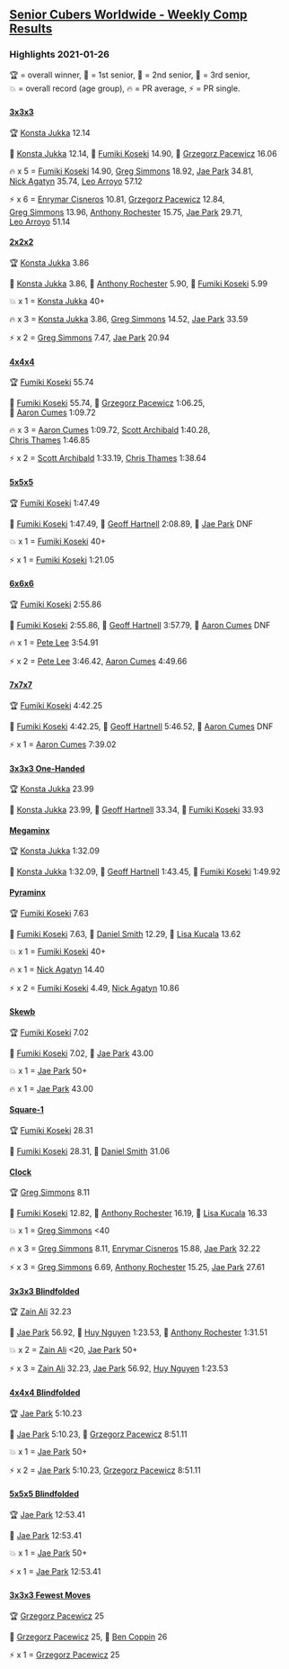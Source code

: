 <style>table {white-space: nowrap;}</style>
<link rel="stylesheet" type="text/css" href="/scw-comp/css/flags.css" />

## [Senior Cubers Worldwide - Weekly Comp Results](/scw-comp/results/)
### Highlights 2021-01-26

<span style="white-space: nowrap;">🏆 = overall winner</span>, <span style="white-space: nowrap;">🥇 = 1st senior</span>, <span style="white-space: nowrap;">🥈 = 2nd senior</span>, <span style="white-space: nowrap;">🥉 = 3rd senior</span>, <span style="white-space: nowrap;">💥 = overall record (age group)</span>, <span style="white-space: nowrap;">🔥 = PR average</span>, <span style="white-space: nowrap;">⚡ = PR single</span>.

#### [3x3x3](333.md)

<span style="white-space: nowrap;">🏆 [Konsta Jukka](../../persons/konsta_jukka/333.md) 12.14</span>

<span style="white-space: nowrap;">🥇 [Konsta Jukka](../../persons/konsta_jukka/333.md) 12.14</span>, <span style="white-space: nowrap;">🥈 [Fumiki Koseki](../../persons/fumiki_koseki/333.md) 14.90</span>, <span style="white-space: nowrap;">🥉 [Grzegorz Pacewicz](../../persons/grzegorz_pacewicz/333.md) 16.06</span>

🔥 x 5 = <span style="white-space: nowrap;">[Fumiki Koseki](../../persons/fumiki_koseki/333.md) 14.90</span>, <span style="white-space: nowrap;">[Greg Simmons](../../persons/greg_simmons/333.md) 18.92</span>, <span style="white-space: nowrap;">[Jae Park](../../persons/jae_park/333.md) 34.81</span>, <span style="white-space: nowrap;">[Nick Agatyn](../../persons/nick_agatyn/333.md) 35.74</span>, <span style="white-space: nowrap;">[Leo Arroyo](../../persons/leo_arroyo/333.md) 57.12</span>

⚡ x 6 = <span style="white-space: nowrap;">[Enrymar Cisneros](../../persons/enrymar_cisneros/333.md) 10.81</span>, <span style="white-space: nowrap;">[Grzegorz Pacewicz](../../persons/grzegorz_pacewicz/333.md) 12.84</span>, <span style="white-space: nowrap;">[Greg Simmons](../../persons/greg_simmons/333.md) 13.96</span>, <span style="white-space: nowrap;">[Anthony Rochester](../../persons/anthony_rochester/333.md) 15.75</span>, <span style="white-space: nowrap;">[Jae Park](../../persons/jae_park/333.md) 29.71</span>, <span style="white-space: nowrap;">[Leo Arroyo](../../persons/leo_arroyo/333.md) 51.14</span>

#### [2x2x2](222.md)

<span style="white-space: nowrap;">🏆 [Konsta Jukka](../../persons/konsta_jukka/222.md) 3.86</span>

<span style="white-space: nowrap;">🥇 [Konsta Jukka](../../persons/konsta_jukka/222.md) 3.86</span>, <span style="white-space: nowrap;">🥈 [Anthony Rochester](../../persons/anthony_rochester/222.md) 5.90</span>, <span style="white-space: nowrap;">🥉 [Fumiki Koseki](../../persons/fumiki_koseki/222.md) 5.99</span>

💥 x 1 = <span style="white-space: nowrap;">[Konsta Jukka](../../persons/konsta_jukka/222.md) 40+</span>

🔥 x 3 = <span style="white-space: nowrap;">[Konsta Jukka](../../persons/konsta_jukka/222.md) 3.86</span>, <span style="white-space: nowrap;">[Greg Simmons](../../persons/greg_simmons/222.md) 14.52</span>, <span style="white-space: nowrap;">[Jae Park](../../persons/jae_park/222.md) 33.59</span>

⚡ x 2 = <span style="white-space: nowrap;">[Greg Simmons](../../persons/greg_simmons/222.md) 7.47</span>, <span style="white-space: nowrap;">[Jae Park](../../persons/jae_park/222.md) 20.94</span>

#### [4x4x4](444.md)

<span style="white-space: nowrap;">🏆 [Fumiki Koseki](../../persons/fumiki_koseki/444.md) 55.74</span>

<span style="white-space: nowrap;">🥇 [Fumiki Koseki](../../persons/fumiki_koseki/444.md) 55.74</span>, <span style="white-space: nowrap;">🥈 [Grzegorz Pacewicz](../../persons/grzegorz_pacewicz/444.md) 1:06.25</span>, <span style="white-space: nowrap;">🥉 [Aaron Cumes](../../persons/aaron_cumes/444.md) 1:09.72</span>

🔥 x 3 = <span style="white-space: nowrap;">[Aaron Cumes](../../persons/aaron_cumes/444.md) 1:09.72</span>, <span style="white-space: nowrap;">[Scott Archibald](../../persons/scott_archibald/444.md) 1:40.28</span>, <span style="white-space: nowrap;">[Chris Thames](../../persons/chris_thames/444.md) 1:46.85</span>

⚡ x 2 = <span style="white-space: nowrap;">[Scott Archibald](../../persons/scott_archibald/444.md) 1:33.19</span>, <span style="white-space: nowrap;">[Chris Thames](../../persons/chris_thames/444.md) 1:38.64</span>

#### [5x5x5](555.md)

<span style="white-space: nowrap;">🏆 [Fumiki Koseki](../../persons/fumiki_koseki/555.md) 1:47.49</span>

<span style="white-space: nowrap;">🥇 [Fumiki Koseki](../../persons/fumiki_koseki/555.md) 1:47.49</span>, <span style="white-space: nowrap;">🥈 [Geoff Hartnell](../../persons/geoff_hartnell/555.md) 2:08.89</span>, <span style="white-space: nowrap;">🥉 [Jae Park](../../persons/jae_park/555.md) DNF</span>

💥 x 1 = <span style="white-space: nowrap;">[Fumiki Koseki](../../persons/fumiki_koseki/555.md) 40+</span>

⚡ x 1 = <span style="white-space: nowrap;">[Fumiki Koseki](../../persons/fumiki_koseki/555.md) 1:21.05</span>

#### [6x6x6](666.md)

<span style="white-space: nowrap;">🏆 [Fumiki Koseki](../../persons/fumiki_koseki/666.md) 2:55.86</span>

<span style="white-space: nowrap;">🥇 [Fumiki Koseki](../../persons/fumiki_koseki/666.md) 2:55.86</span>, <span style="white-space: nowrap;">🥈 [Geoff Hartnell](../../persons/geoff_hartnell/666.md) 3:57.79</span>, <span style="white-space: nowrap;">🥉 [Aaron Cumes](../../persons/aaron_cumes/666.md) DNF</span>

🔥 x 1 = <span style="white-space: nowrap;">[Pete Lee](../../persons/pete_lee/666.md) 3:54.91</span>

⚡ x 2 = <span style="white-space: nowrap;">[Pete Lee](../../persons/pete_lee/666.md) 3:46.42</span>, <span style="white-space: nowrap;">[Aaron Cumes](../../persons/aaron_cumes/666.md) 4:49.66</span>

#### [7x7x7](777.md)

<span style="white-space: nowrap;">🏆 [Fumiki Koseki](../../persons/fumiki_koseki/777.md) 4:42.25</span>

<span style="white-space: nowrap;">🥇 [Fumiki Koseki](../../persons/fumiki_koseki/777.md) 4:42.25</span>, <span style="white-space: nowrap;">🥈 [Geoff Hartnell](../../persons/geoff_hartnell/777.md) 5:46.52</span>, <span style="white-space: nowrap;">🥉 [Aaron Cumes](../../persons/aaron_cumes/777.md) DNF</span>

⚡ x 1 = <span style="white-space: nowrap;">[Aaron Cumes](../../persons/aaron_cumes/777.md) 7:39.02</span>

#### [3x3x3 One-Handed](333oh.md)

<span style="white-space: nowrap;">🏆 [Konsta Jukka](../../persons/konsta_jukka/333oh.md) 23.99</span>

<span style="white-space: nowrap;">🥇 [Konsta Jukka](../../persons/konsta_jukka/333oh.md) 23.99</span>, <span style="white-space: nowrap;">🥈 [Geoff Hartnell](../../persons/geoff_hartnell/333oh.md) 33.34</span>, <span style="white-space: nowrap;">🥉 [Fumiki Koseki](../../persons/fumiki_koseki/333oh.md) 33.93</span>

#### [Megaminx](minx.md)

<span style="white-space: nowrap;">🏆 [Konsta Jukka](../../persons/konsta_jukka/minx.md) 1:32.09</span>

<span style="white-space: nowrap;">🥇 [Konsta Jukka](../../persons/konsta_jukka/minx.md) 1:32.09</span>, <span style="white-space: nowrap;">🥈 [Geoff Hartnell](../../persons/geoff_hartnell/minx.md) 1:43.45</span>, <span style="white-space: nowrap;">🥉 [Fumiki Koseki](../../persons/fumiki_koseki/minx.md) 1:49.92</span>

#### [Pyraminx](pyram.md)

<span style="white-space: nowrap;">🏆 [Fumiki Koseki](../../persons/fumiki_koseki/pyram.md) 7.63</span>

<span style="white-space: nowrap;">🥇 [Fumiki Koseki](../../persons/fumiki_koseki/pyram.md) 7.63</span>, <span style="white-space: nowrap;">🥈 [Daniel Smith](../../persons/daniel_smith/pyram.md) 12.29</span>, <span style="white-space: nowrap;">🥉 [Lisa Kucala](../../persons/lisa_kucala/pyram.md) 13.62</span>

💥 x 1 = <span style="white-space: nowrap;">[Fumiki Koseki](../../persons/fumiki_koseki/pyram.md) 40+</span>

🔥 x 1 = <span style="white-space: nowrap;">[Nick Agatyn](../../persons/nick_agatyn/pyram.md) 14.40</span>

⚡ x 2 = <span style="white-space: nowrap;">[Fumiki Koseki](../../persons/fumiki_koseki/pyram.md) 4.49</span>, <span style="white-space: nowrap;">[Nick Agatyn](../../persons/nick_agatyn/pyram.md) 10.86</span>

#### [Skewb](skewb.md)

<span style="white-space: nowrap;">🏆 [Fumiki Koseki](../../persons/fumiki_koseki/skewb.md) 7.02</span>

<span style="white-space: nowrap;">🥇 [Fumiki Koseki](../../persons/fumiki_koseki/skewb.md) 7.02</span>, <span style="white-space: nowrap;">🥈 [Jae Park](../../persons/jae_park/skewb.md) 43.00</span>

💥 x 1 = <span style="white-space: nowrap;">[Jae Park](../../persons/jae_park/skewb.md) 50+</span>

🔥 x 1 = <span style="white-space: nowrap;">[Jae Park](../../persons/jae_park/skewb.md) 43.00</span>

#### [Square-1](sq1.md)

<span style="white-space: nowrap;">🏆 [Fumiki Koseki](../../persons/fumiki_koseki/sq1.md) 28.31</span>

<span style="white-space: nowrap;">🥇 [Fumiki Koseki](../../persons/fumiki_koseki/sq1.md) 28.31</span>, <span style="white-space: nowrap;">🥈 [Daniel Smith](../../persons/daniel_smith/sq1.md) 31.06</span>

#### [Clock](clock.md)

<span style="white-space: nowrap;">🏆 [Greg Simmons](../../persons/greg_simmons/clock.md) 8.11</span>

<span style="white-space: nowrap;">🥇 [Fumiki Koseki](../../persons/fumiki_koseki/clock.md) 12.82</span>, <span style="white-space: nowrap;">🥈 [Anthony Rochester](../../persons/anthony_rochester/clock.md) 16.19</span>, <span style="white-space: nowrap;">🥉 [Lisa Kucala](../../persons/lisa_kucala/clock.md) 16.33</span>

💥 x 1 = <span style="white-space: nowrap;">[Greg Simmons](../../persons/greg_simmons/clock.md) <40</span>

🔥 x 3 = <span style="white-space: nowrap;">[Greg Simmons](../../persons/greg_simmons/clock.md) 8.11</span>, <span style="white-space: nowrap;">[Enrymar Cisneros](../../persons/enrymar_cisneros/clock.md) 15.88</span>, <span style="white-space: nowrap;">[Jae Park](../../persons/jae_park/clock.md) 32.22</span>

⚡ x 3 = <span style="white-space: nowrap;">[Greg Simmons](../../persons/greg_simmons/clock.md) 6.69</span>, <span style="white-space: nowrap;">[Anthony Rochester](../../persons/anthony_rochester/clock.md) 15.25</span>, <span style="white-space: nowrap;">[Jae Park](../../persons/jae_park/clock.md) 27.61</span>

#### [3x3x3 Blindfolded](333bf.md)

<span style="white-space: nowrap;">🏆 [Zain Ali](../../persons/zain_ali/333bf.md) 32.23</span>

<span style="white-space: nowrap;">🥇 [Jae Park](../../persons/jae_park/333bf.md) 56.92</span>, <span style="white-space: nowrap;">🥈 [Huy Nguyen](../../persons/huy_nguyen/333bf.md) 1:23.53</span>, <span style="white-space: nowrap;">🥉 [Anthony Rochester](../../persons/anthony_rochester/333bf.md) 1:31.51</span>

💥 x 2 = <span style="white-space: nowrap;">[Zain Ali](../../persons/zain_ali/333bf.md) <20</span>, <span style="white-space: nowrap;">[Jae Park](../../persons/jae_park/333bf.md) 50+</span>

⚡ x 3 = <span style="white-space: nowrap;">[Zain Ali](../../persons/zain_ali/333bf.md) 32.23</span>, <span style="white-space: nowrap;">[Jae Park](../../persons/jae_park/333bf.md) 56.92</span>, <span style="white-space: nowrap;">[Huy Nguyen](../../persons/huy_nguyen/333bf.md) 1:23.53</span>

#### [4x4x4 Blindfolded](444bf.md)

<span style="white-space: nowrap;">🏆 [Jae Park](../../persons/jae_park/444bf.md) 5:10.23</span>

<span style="white-space: nowrap;">🥇 [Jae Park](../../persons/jae_park/444bf.md) 5:10.23</span>, <span style="white-space: nowrap;">🥈 [Grzegorz Pacewicz](../../persons/grzegorz_pacewicz/444bf.md) 8:51.11</span>

💥 x 1 = <span style="white-space: nowrap;">[Jae Park](../../persons/jae_park/444bf.md) 50+</span>

⚡ x 2 = <span style="white-space: nowrap;">[Jae Park](../../persons/jae_park/444bf.md) 5:10.23</span>, <span style="white-space: nowrap;">[Grzegorz Pacewicz](../../persons/grzegorz_pacewicz/444bf.md) 8:51.11</span>

#### [5x5x5 Blindfolded](555bf.md)

<span style="white-space: nowrap;">🏆 [Jae Park](../../persons/jae_park/555bf.md) 12:53.41</span>

<span style="white-space: nowrap;">🥇 [Jae Park](../../persons/jae_park/555bf.md) 12:53.41</span>

💥 x 1 = <span style="white-space: nowrap;">[Jae Park](../../persons/jae_park/555bf.md) 50+</span>

⚡ x 1 = <span style="white-space: nowrap;">[Jae Park](../../persons/jae_park/555bf.md) 12:53.41</span>

#### [3x3x3 Fewest Moves](333fm.md)

<span style="white-space: nowrap;">🏆 [Grzegorz Pacewicz](../../persons/grzegorz_pacewicz/333fm.md) 25</span>

<span style="white-space: nowrap;">🥇 [Grzegorz Pacewicz](../../persons/grzegorz_pacewicz/333fm.md) 25</span>, <span style="white-space: nowrap;">🥈 [Ben Coppin](../../persons/ben_coppin/333fm.md) 26</span>

⚡ x 1 = <span style="white-space: nowrap;">[Grzegorz Pacewicz](../../persons/grzegorz_pacewicz/333fm.md) 25</span>


<!-- Global site tag (gtag.js) - Google Analytics -->
<script async src="https://www.googletagmanager.com/gtag/js?id=UA-86348435-3"></script>
<script>window.dataLayer = window.dataLayer || []; function gtag() {dataLayer.push(arguments);} gtag('js', new Date()); gtag('config', 'UA-86348435-3');</script>
